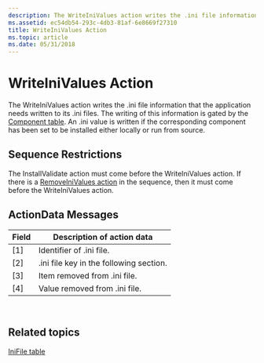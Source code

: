 ```yaml
---
description: The WriteIniValues action writes the .ini file information that the application needs written to its .ini files.
ms.assetid: ec54db54-293c-4db3-81af-6e8669f27310
title: WriteIniValues Action
ms.topic: article
ms.date: 05/31/2018
---
```


# WriteIniValues Action

The WriteIniValues action writes the .ini file information that the application needs written to its .ini files. The writing of this information is gated by the [Component table](component-table.md). An .ini value is written if the corresponding component has been set to be installed either locally or run from source.

## Sequence Restrictions

The InstallValidate action must come before the WriteIniValues action. If there is a [RemoveIniValues action](removeinivalues-action.md) in the sequence, then it must come before the WriteIniValues action.

## ActionData Messages



| Field | Description of action data              |
|-------|-----------------------------------------|
| \[1\] | Identifier of .ini file.                |
| \[2\] | .ini file key in the following section. |
| \[3\] | Item removed from .ini file.            |
| \[4\] | Value removed from .ini file.           |



 

## Related topics

<dl> <dt>

[IniFile table](inifile-table.md)
</dt> </dl>

 

 



